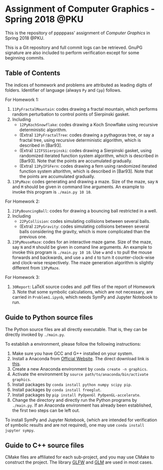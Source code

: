 # Assignment of Computer Graphics - Spring 2018 @PKU

This is the repository of pppppass' assignment of *Computer Graphics* in Spring 2018 @PKU.

This is a Git repository and full commit logs can be retrieved. GnuPG signature are also included to perform verification except for some beginning commits.

## Table of Contents

The indices of homework and problems are attributed as leading digits of folders. Identifier of language (always `Py` and `Cpp`) follows.

For Homework 1:
1. `11PyFractalMountain`: codes drawing a fractal mountain, which performs random perturbation to control points of Sierpinski gasket.
2. Including
    - `12PyKochSnowflake`: codes drawing a Koch Snowflake using recursive deterministic algorithm.
    - (Extra) `12PyFractalTree`: codes drawing a pythagoras tree, or say a fractal tree, using recursive deterministic algorithm, which is described in [Bar93].
    - (Extra) `12IFSSierpinski`: codes drawing a Sierpinski gasket, using randomized iterated function system algorithm, which is described in [Bar93]. Note that the points are accumulated gradually.
    - (Extra) `12PyIFSFern`: codes drawing a fern using randomized iterated function system altorithm, which is described in [Bar93]. Note that the points are accumulated gradually.
3. `13PyMaze`: codes generating and drawing a maze. Size of the maze, say `N` and `M` should be given in command line arguments. An example to invoke this program is `./main.py 10 10`.

For Homework 2:
1. `21PyBouncingBall`: codes for drawing a bouncing ball restricted in a well.
2. Including
    - `22PyCollision`: codes simulating collisions between several balls.
    - (Extra) `22PyGravity`: codes simulating collisions between several balls considering the gravity, which is more complicated than the previous one.
3. `23PyMouseMaze`: codes for an interactive maze game. Size of the maze, say `N` and `M` should be given in comand line arguments. An example to invoke this program is `./main.py 10 10`. Use `w` and `s` to pull the mouse forwards and backwards, and use `a` and `d` to turn it counter-clock-wise and clock-wise respectively. The maze generation algorithm is slightly different from `13PyMaze`.

For Homework 3:
1. `30Report`: LaTeX source codes and .pdf files of the report of Homework 3. Note that some symbolic calculations, which are not necessary, are carried in `Problem1.ipynb`, which needs SymPy and Jupyter Notebook to run.

## Guide to Python source files

The Python source files are all directly executable. That is, they can be directly invoked by `./main.py`.

To establish a environment, please follow the following instructions:
1. Make sure you have GCC and G++ installed on your system.
2. Install a Anaconda from [Official Website](https://www.anaconda.com/download/). The direct download link is [this](https://repo.continuum.io/archive/Anaconda3-5.1.0-Linux-x86_64.sh).
3. Create a new Anaconda environment by `conda create -n graphics`.
4. Activate the environment by `source path/to/anaconda/bin/activate graphics`.
5. Install packages by `conda install python numpy scipy pip`.
6. Install packages by `conda install freeglut`.
7. Install packages by `pip install PyOpenGl PyOpenGL-accelerate`.
8. Change the directory and directly run the Python programs by `./main.py`.
If an Anaconda environment has already been established, the first two steps can be left out.

To install SymPy and Jupyter Notebook, (which are intended for verification of symbolic results and are not required), one may use `conda install jupyter sympy`.

## Guide to C++ source files

CMake files are affiliated for each sub-project, and you may use CMake to construct the project. The library [GLFW](http://www.glfw.org/) and [GLM]() are used in most cases.
